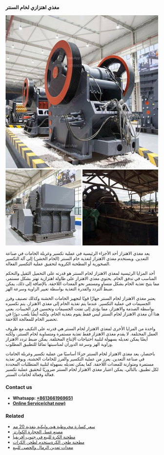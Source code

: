 <h3>مغذي اهتزازي لخام السنتر</h3><img src='1701854296.jpg' alt=''><p>يعد مغذي الاهتزاز أحد الأجزاء الرئيسية في عملية تكسير وغربلة الخامات في صناعة التعدين. ويستخدم مغذي الاهتزاز لتغذية خام السنتر (الخام الخشن) إلى آلة التكسير الصخورية أو المطحنة الكروية لتحقيق عملية التكسير الفعالة.</p><p>أحد المزايا الرئيسية لمغذي الاهتزاز لخام السنتر هو قدرته على التحميل الثقيل والتحكم المناسب في تدفق الخام. يحتوي مغذي الاهتزاز على طاولة اهتزازية تهتز بشكل مستمر، مما يتيح تغذية الخام بشكل متساوٍ ومستمر نحو المعدات اللاحقة. بالإضافة إلى ذلك، يمكن ضبط التردد والقدرة التغذية بواسطة تغيير الزاوية وسرعة الهز.</p><p>يعتبر مغذي الاهتزاز لخام السنتر جهازًا قويًا لتجهيز الخامات الخشنة وكذلك تصنيف وفرز الجسيمات في عملية التكسير. عندما يتم تغذية الخام إلى مغذي الاهتزاز، يتم تكسيره بواسطة الصدمة والاهتزاز، مما يؤدي إلى تفتت الجسيمات وتحسين فرز الحبيبات. يعني هذا أن مغذي الاهتزاز لخام السنتر ليس فقط يقوم بتغذية الخام، ولكنه أيضًا يلعب دورًا في تحضير الخام للمعالجة اللاحقة.</p><p>واحدة من المزايا الأخرى لمغذي الاهتزاز لخام السنتر هي قدرته على التكيف مع ظروف العمل المختلفة. لا يقدم مغذي الاهتزاز فقط تغذية مستمرة ومتساوية لخام السنتر، ولكنه أيضًا يمكن تعديله بسهولة لتلبية احتياجات الإنتاج المختلفة. يمكن ضبط تردد الاهتزاز وزاوية الهز وسرعة الدوران لمناسبتها تمامًا للتطبيق المطلوب.</p><p>باختصار، يعد مغذي الاهتزاز لخام السنتر جزءًا أساسيًا من عملية تكسير وغربلة الخامات في صناعة التعدين. يعزز من عملية التكسير والفرز للخامات الخشنة، ويوفر تغذية مستمرة ومتوازنة للمعدات اللاحقة. كما يمكن تعديله بسهولة لتلبية المتطلبات المحددة لكل تطبيق. بالتالي، يمكن اعتبار مغذي الاهتزاز لخام السنتر ضروريًا لتحقيق عملية تكسير فعالة وفعالة لخامات السنتر.</p><h3>Contact us</h3><ul><li><strong>Whatsapp:&nbsp;<a href="https://wa.me/8613661969651">+8613661969651</a></strong></li><li><a href="https://swt.shibang-china.com/?git&amp;zhl&amp;مغذي اهتزازي لخام السنتر"><strong>Online Service(chat now)</strong></a></li></ul><h3>Related</h3><ul><li><a href='سعر كسارة مخروطية هيدروليكية بتغذية 20 مم.md'>سعر كسارة مخروطية هيدروليكية بتغذية 20 مم</a></li><li><a href='مصنع غسل الحجارة الكوارتز.md'>مصنع غسل الحجارة الكوارتز</a></li><li><a href='مطحنة الكرة للبيع في جنوب أفريقيا.md'>مطحنة الكرة للبيع في جنوب أفريقيا</a></li><li><a href='مطحنة طحن الكرةستخدم لطحن الكرات.md'>مطحنة طحن الكرةستخدم لطحن الكرات</a></li><li><a href='معدات تعدين الرمال والحصى للبيع.md'>معدات تعدين الرمال والحصى للبيع</a></li></ul>